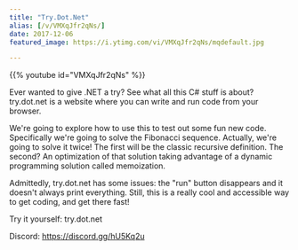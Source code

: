 ```yaml
---
title: "Try.Dot.Net"
alias: [/v/VMXqJfr2qNs/]
date: 2017-12-06
featured_image: https://i.ytimg.com/vi/VMXqJfr2qNs/mqdefault.jpg

---
```


{{% youtube id="VMXqJfr2qNs" %}}

Ever wanted to give .NET a try? See what all this C# stuff is about? try.dot.net is a website where you can write and run code from your browser.

We're going to explore how to use this to test out some fun new code. Specifically we're going to solve the Fibonacci sequence. Actually, we're going to solve it twice! The first will be the classic recursive definition. The second? An optimization of that solution taking advantage of a dynamic programming solution called memoization.

Admittedly, try.dot.net has some issues: the "run" button disappears and it doesn't always print everything. Still, this is a really cool and accessible way to get coding, and get there fast!

Try it yourself: try.dot.net

Discord: https://discord.gg/hU5Kq2u